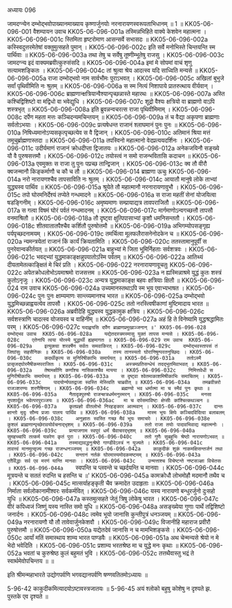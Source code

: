 अध्यायः 096

जामदग्न्येन दम्भोद्भवोपाख्यानमाख्याय कृष्णार्जुनयोः नरनारायणस्वरूपताभिधानम् ॥ 1 ॥
KK05-06-096-001	वैशम्पायन उवाच 
KK05-06-096-001a	तस्मिन्नभिहिते वाक्ये केशवेन महात्मना ।
KK05-06-096-001c	स्तिमिता हृष्टरोमाण आसन्सर्वे सभासदः ॥
KK05-06-096-002a	कस्स्विदुत्तरमेतेषां वक्तुमुत्सहते पुमान् ।
KK05-06-096-002c	इति सर्वे मनोभिस्ते चिन्तयन्ति स्म पार्थिवाः ॥
KK05-06-096-003a	तथा तेषु च सर्वेषु तूष्णीम्भूतेषु राजसु ।
KK05-06-096-003c	जामदग्न्य इदं वाक्यमब्रवीत्कुरुसंसदि ॥
KK05-06-096-004a	इमां मे सोपमां वाचं शृणु सत्यामशङ्कितः ।
KK05-06-096-004c	तां श्रुत्वा श्रेय आदत्स्व यदि साध्विति मन्यसे ॥
KK05-06-096-005a	राजा दम्भोद्भवो नाम सार्वभौमः पुराऽभवत् ।
KK05-06-096-005c	अखिलां बुभुजे सर्वां पृथिवीमिति नः श्रुतम् ॥
KK05-06-096-006a	स स्म नित्यं निशापाये प्रातरुत्थाय वीर्यवान् ।
KK05-06-096-006c	ब्राह्मणान्क्षत्रियान्वैश्यान्पृच्छन्नास्ते महारथः ॥
KK05-06-096-007a	अस्ति कश्चिद्विशिष्टो वा मद्विधो वा भवेद्युधि ।
KK05-06-096-007c	शूद्रो वैश्यः क्षत्रियो वा ब्राह्मणो वाऽपि शस्त्रभृत् ॥
KK05-06-096-008a	इति ब्रुवन्नन्वचरत्स राजा पृथिवीमिमाम् ।
KK05-06-096-008c	दर्पेण महता मत्तः कञ्चिदन्यमचिन्तयन् ॥
KK05-06-096-009a	तं च वैद्या अकृपणा ब्राह्मणाः सर्वतोऽभयाः ।
KK05-06-096-009c	प्रत्यषेधन्त राजानं श्लाघमानं पुनः पुनः ॥
KK05-06-096-010a	निषिध्यमानोऽप्यसकृत्पृच्छत्येव स वै द्विजान् ।
KK05-06-096-010c	अतिमानं श्रिया मत्तं तमूचुर्ब्राह्मणास्तदा ॥
KK05-06-096-011a	तपस्विनो महात्मानो वेदप्रत्ययदर्शिनः ।
KK05-06-096-011c	उदीर्यमाणं राजानं क्रोधदीप्ता द्विजातयः ॥
KK05-06-096-012a	अनेकजयिनौ सङ्ख्ये यौ वै पुरुषसत्तमौ ।
KK05-06-096-012c	तयोस्त्वं न समो राजन्भवितासि कदाचन ॥
KK05-06-096-013a	एवमुक्तः स राजा तु पुनः पप्रच्छ तान्द्विजान् ।
KK05-06-096-013c	क्व तौ वीरौ क्वजन्मानौ किङ्कर्माणौ च कौ च तौ ॥
KK05-06-096-014	ब्राह्मणा ऊचुः 
KK05-06-096-014a	नरो नारायणश्चैव तापसाविति नः श्रुतम् ।
KK05-06-096-014c	आयातौ मानुषे लोके ताभ्यां युद्ध्यस्व पार्थिव ॥
KK05-06-096-015a	श्रूयेते तौ महात्मानौ नरनारायणावुभौ ।
KK05-06-096-015c	तपो घोरमनिर्देश्यं तप्येते गन्धमादने ॥
KK05-06-096-016a	स राजा महतीं सेनां योजयित्वा षडङ्गिनीम् ।
KK05-06-096-016c	अमृष्यमाणः सम्प्रायाद्यत्र तावपराजितौ ॥
KK05-06-096-017a	स गत्वा विषमं घोरं पर्वतं गन्धमादनम् ।
KK05-06-096-017c	मार्गमाणोऽन्वगच्छत्तौ तापसौ वनमाश्रितौ ॥
KK05-06-096-018a	तौ दृष्ट्वा क्षुत्पिपासाभ्यां कृशौ धमनिसन्ततौ ।
KK05-06-096-018c	शीतवातातपैश्चैव कर्शितौ पुरुषोत्तमौ ॥
KK05-06-096-019a	अभिगम्योपसङ्गृह्य पर्यपृच्छदनामयम् ।
KK05-06-096-019c	तमर्चित्वा मूलफलैरासनेनोदकेन च ॥
KK05-06-096-020a	न्यमन्त्रयेतां राजानं किं कार्यं क्रियतामिति ।
KK05-06-096-020c	ततस्तामानुपूर्वीं स पुनरेवान्वकीर्तयत् ॥
KK05-06-096-021a	बाहुभ्यां मे जिता भूमिर्निहताः सर्वशत्रवः ।
KK05-06-096-021c	भवद्भ्यां युद्धमाकाङ्क्षन्नुपयातोऽस्मि पर्वतम् ॥
KK05-06-096-022a	आतिथ्यं दीयतामेतत्काङ्क्षितं मे चिरं प्रति ।
KK05-06-096-022	नरनारायणावूचतुः 
KK05-06-096-022c	अपेतक्रोधलोभोऽयमाश्रमो राजसत्तम ॥
KK05-06-096-023a	न ह्यस्मिन्नाश्रमे युद्धं कुतः शस्त्रं कुतोऽनृजुः ।
KK05-06-096-023c	अन्यत्र युद्धमाकाङ्क्ष बहवः क्षत्रियाः क्षितौ ॥
KK05-06-096-024	राम उवाच 
KK05-06-096-024a	उच्यमानस्तथाऽपि स्म भूय एवाभ्यभाषत ।
KK05-06-096-024c	पुनः पुनः क्षाम्यमाणः सान्त्व्यमानश्च भारत ॥
KK05-06-096-025a	दम्भोद्भवो युद्धमिच्छन्नाह्वयत्येव तापसौ ।
KK05-06-096-025c	ततो नरस्त्विषीकाणां मुष्टिमादाय भारत ॥
KK05-06-096-026a	अब्रवीदेहि युद्ध्यस्व युद्धकामुक क्षत्रिय ।
KK05-06-096-026c	सर्वशस्त्राणि चादत्स्व योजयस्व च वाहिनीम् ॥
KK05-06-096-027a	अहं हि ते विनेष्यामि युद्धश्रद्धामितः परम् ।
KK05-06-096-027c	`यदाह्वयसि दर्पेण ब्राह्मणप्रमुखाञ्जनान् ॥'
KK05-06-096-028	दम्भोद्भव उवाच 
KK05-06-096-028a	यद्येतदस्त्रमस्मासु युक्तं तापस मन्यसे ।
KK05-06-096-028c	एतेनापि त्वया योत्स्ये युद्धार्थी ह्यहमागतः ॥
KK05-06-096-029	राम उवाच 
KK05-06-096-029a	इत्युक्त्वा शरवर्षेण सर्वतः समवाकिरत् ।
KK05-06-096-029c	दम्भोद्भवस्तापसं तं जिघांसुः सहसैनिकः ॥
KK05-06-096-030a	तस्य तानस्यतो घोरानिषून्परतनुच्छिदः ।
KK05-06-096-030c	कदर्थीकृत्य स मुनिरिषीकाभिः समार्पयत् ॥
KK05-06-096-031a	ततोऽस्मै प्रासृजद्घोरमैषीकमपराजितः ।
KK05-06-096-031c	अस्त्रमप्रतिसन्धेयं तदद्भुतमिवाभवत् ॥
KK05-06-096-032a	तेषामक्षीणि कर्णांश्च नासिकाश्चैव मायया ।
KK05-06-096-032c	निमित्तवेधी स मुनिरीषीकाभिः समार्पयत् ॥
KK05-06-096-033a	स दृष्ट्वा श्वेतमाकाशमिषीकाभिः समाचितम् ।
KK05-06-096-033c	पादयोर्न्यपतद्राजा स्वस्ति मेस्त्विति चाब्रवीत् ॥
KK05-06-096-034a	तमब्रवीन्नरो राजञ्शरण्यः शरणैषिणाम् ।
KK05-06-096-034c	ब्रह्मण्यो भव धर्मात्मा मा च स्मैवं पुनः कृथाः ॥
KK05-06-096-035a	नैतादृक्पुरुषो राजन्क्षत्रधर्ममनुस्मरन् ।
KK05-06-096-035c	मनसा नृपशार्दूल भवेत्परपुरञ्जयः ॥
KK05-06-096-036ac	मा च दर्पसमाविष्टः क्षेप्सीः कांश्चित्कथञ्चन ॥
KK05-06-096-037a	कृतप्रज्ञो वीतलोभो निरहङ्कार आत्मवान् ।
KK05-06-096-037c	दान्तः क्षान्तो मृदुः सौम्य प्रजाः पालय पार्थिव ॥
KK05-06-096-038a	मास्म भूयः क्षिपेः कञ्चिदविदित्वा बलाबलम् ।
KK05-06-096-038c	अनुज्ञातः स्वस्ति गच्छ मैवं भूयः समाचरेः ।
KK05-06-096-038e	कुशलं ब्राह्मणान्पृच्छेरावयोर्वचनाद्भृशम् ॥
KK05-06-096-039a	ततो राजा तयोः पादावभिवाद्य महात्मनोः ।
KK05-06-096-039c	प्रत्याजगाम स्वपुरं धर्मं चैवाचरद्भृशम् ॥
KK05-06-096-040a	सुमहच्चापि तत्कर्म यन्नरेण कृतं पुरा ।
KK05-06-096-040c	ततो गुणैः सुबहुभिः श्रेष्ठो नारायणोऽभवत् ॥
KK05-06-096-041a	तस्माद्यावद्धनुःश्रेष्ठे गाण्डीवेऽस्त्रं न युज्यते ।
KK05-06-096-041c	तावत्त्वं मानमुत्सृज्य गच्छ राजन्धनञ्जयम् ॥
KK05-06-096-042a	काकुदीकं शुकं नाकमक्षिसन्तर्जनं तथा ।
KK05-06-096-042c	सन्तानं नर्तकं घोरमास्यमोदकमष्टमम् ॥
KK05-06-096-043a	एतैर्विद्धाः सर्व एव मरणं यान्ति मानवाः ।
KK05-06-096-043c	उन्मत्ताश्च विचेष्टन्ते नष्टसञ्ज्ञा विचेतसः ॥
KK05-06-096-044a	`स्वपन्ति च प्लवन्ते च च्छर्दयन्ति च मानवाः ।
KK05-06-096-044c	मूत्रयन्ते च सततं रुदन्ति च हसन्ति च ॥'
KK05-06-096-045a	कामक्रोधौ लोभमोहौ मदमानौ तथैव च ।
KK05-06-096-045c	मात्सर्याहङ्कृती चैव क्रमादेत उदाहृताः ॥
KK05-06-096-046a	निर्माता सर्वलोकानामीश्वरः सर्वकर्मवित् ।
KK05-06-096-046c	यस्य नारायणो बन्धुरर्जुनो दुःसहो युधि ॥
KK05-06-096-047a	कस्तमुत्सहते जेतुं त्रिषु लोकेषु भारत ।
KK05-06-096-047c	वीरं कपिध्वजं जिष्णुं यस्य नास्ति समो युधि ॥
KK05-06-096-048a	असङ्ख्येया गुणाः पार्थे तद्विशिष्टो जनार्दनः ।
KK05-06-096-048c	त्वमेव भूयो जानासि कुन्तीपुत्रं धनञ्जयम् ॥
KK05-06-096-049a	नरनारायणौ यौ तौ तावेवार्जुनकेशवौ ।
KK05-06-096-049c	विजानीहि महाराज प्रवीरौ पुरुषोत्तमौ ॥
KK05-06-096-050a	यद्येतदेवं जानासि न च मामभिशङ्कसे ।
KK05-06-096-050c	आर्यां मतिं समास्थाय शाम्य भारत पाण्डवैः ॥
KK05-06-096-051a	अथ चेन्मन्यसे श्रेयो न मे भेदो भवेदिति ।
KK05-06-096-051c	प्रशाम्य भरतश्रेष्ठ मा च युद्धे मनः कृथाः ॥
KK05-06-096-052a	भवतां च कुरुश्रेष्ठ कुलं बहुमतं भुवि ।
KK05-06-096-052c	तत्तथैवास्तु भद्रं ते स्वार्थमेवोपचिन्तय ॥ ॥

इति श्रीमन्महाभारते उद्योगपर्वणि भगवद्यानपर्वणि षण्णवतितमोऽध्यायः ॥

5-96-42 काकुदीकमित्यादयोऽष्टावस्त्रजातयः ॥ 5-96-45 अयं श्लोको बहुषु कोशेषु न दृश्यते झ. पुस्तके एव दृश्यते ॥
